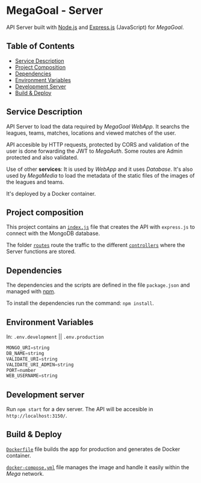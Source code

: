 # MegaGoal - Server

API Server built with [Node.js](https://nodejs.org/en) and [Express.js](https://expressjs.com/) (JavaScript) for *MegaGoal*.

## Table of Contents

- [Service Description](#service-description)
- [Project Composition](#project-composition)
- [Dependencies](#dependencies)
- [Environment Variables](#environment-variables)
- [Development Server](#development-server)
- [Build & Deploy](#build--deploy)

## Service Description

API Server to load the data required by *MegaGoal WebApp*. It searchs the leagues, teams, matches, locations and viewed matches of the user.

API accesible by HTTP requests, protected by CORS and validation of the user is done forwarding the JWT to *MegaAuth*. Some routes are Admin protected and also validated.

Use of other **services**: It is used by *WebApp* and it uses *Database*. It's also used by *MegaMedia* to load the metadata of the static files of the images of the leagues and teams.

It's deployed by a Docker container.

## Project composition

This project contains an [`index.js`](index.js) file that creates the API with `express.js` to connect with the MongoDB database.

The folder [`routes`](routes) route the traffic to the different [`controllers`](controllers) where the Server functions are stored.

## Dependencies

The dependencies and the scripts are defined in the file `package.json` and managed with [npm](https://www.npmjs.com/).

To install the dependencies run the command: `npm install`.

## Environment Variables

In: `.env.development` || `.env.production`

```javascript
MONGO_URI=string
DB_NAME=string
VALIDATE_URI=string
VALIDATE_URI_ADMIN=string
PORT=number
WEB_USERNAME=string
```

## Development server

Run `npm start` for a dev server. The API will be accesible in `http://localhost:3150/`.

## Build & Deploy

[`Dockerfile`](Dockerfile) file builds the app for production and generates de Docker container.

[`docker-compose.yml`](docker-compose.yml) file manages the image and handle it easily within the *Mega* network.